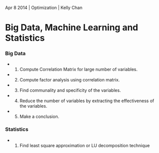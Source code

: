 Apr 8 2014 | Optimization | Kelly Chan
# Big Data, Machine Learning and Statistics

### Big Data
- 1. Compute Correlation Matrix for large number of variables. 
- 2. Compute factor analysis using correlation matrix. 
- 3. Find communality and specificity of the variables. 
- 4. Reduce the number of variables by extracting the effectiveness of the variables. 
- 5. Make a conclusion. 

### Statistics
- 1. Find least square approximation or LU decomposition technique
